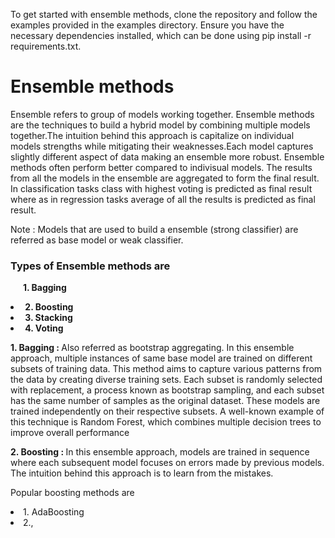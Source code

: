 <p> To get started with ensemble methods, clone the repository and follow the examples provided in the examples directory. Ensure you have the necessary dependencies installed, which can be done using pip install -r requirements.txt.</p>


<h1> Ensemble methods </h1>


<p> Ensemble refers to group of models working together. Ensemble methods are the techniques to build a hybrid model by combining multiple models together.The intuition behind this approach is capitalize on individual models strengths while mitigating their weaknesses.Each model captures slightly different aspect of data making an ensemble more robust. Ensemble methods often perform better compared to indivisual models. The results from all the models in the ensemble are aggregated to form the final result. In classification tasks class with highest voting is predicted as final result where as in regression tasks average of all the results is predicted as final result.
</p>
<p>Note : Models that are used to build a ensemble (strong classifier) are referred as base model or weak classifier.</p> 
<h3>Types of Ensemble methods are </h2>
<p><strong>   &nbsp;&nbsp;&nbsp;&nbsp; &nbsp;1. Bagging</strong></p>
<li><strong>    &nbsp;2. Boosting</strong></li>
<li><strong>    &nbsp;3. Stacking</strong></li>
<li><strong>    &nbsp;4. Voting</strong></li>

<p> </p>
<p><strong>1. Bagging : </strong>Also referred as bootstrap aggregating. In this ensemble approach, multiple instances of same base model are trained on different subsets of training data. This method aims to capture various patterns from the data by creating diverse training sets. Each subset is randomly selected with replacement, a process known as bootstrap sampling, and each subset has the same number of samples as the original dataset.  These models are trained independently on their respective subsets. A well-known example of this technique is Random Forest, which combines multiple decision trees to improve overall performance</p>
<p> </p>
<p><strong>2. Boosting : </strong>In this ensemble approach, models are trained in sequence where each subsequent model focuses on errors made by previous models. The intuition behind this approach is to learn from the mistakes.  
</p> 
<p>    Popular boosting methods are </p>
<li>        1. AdaBoosting </li>
<li>        2., 
      
